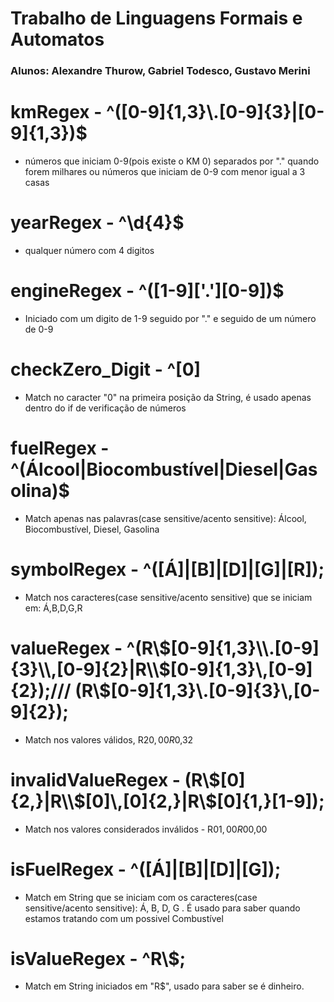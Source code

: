# Trabalho de Linguagens Formais e Automatos
### Alunos: Alexandre Thurow, Gabriel Todesco, Gustavo Merini

# kmRegex - ^([0-9]{1,3}\\.[0-9]{3}|[0-9]{1,3})$

* números que iniciam 0-9(pois existe o KM 0) separados por "." quando forem milhares ou números que iniciam de 0-9 com menor igual a 3 casas

# yearRegex - ^\\d{4}$

* qualquer número com 4 digitos

# engineRegex - ^([1-9]['.'][0-9])$

* Iniciado com um digito de 1-9 seguido por "." e seguido de um número de 0-9

# checkZero_Digit - ^[0]

* Match no caracter "0" na primeira posição da String, é usado apenas dentro do if de verificação de números

# fuelRegex - ^(Álcool|Biocombustível|Diesel|Gasolina)$

* Match apenas nas palavras(case sensitive/acento sensitive): Álcool, Biocombustível, Diesel, Gasolina

# symbolRegex - ^([Á]|[B]|[D]|[G]|[R]);

* Match nos caracteres(case sensitive/acento sensitive) que se iniciam em: Á,B,D,G,R
# valueRegex - ^(R\\$[0-9]{1,3}\\.[0-9]{3}\\,[0-9]{2}|R\\$[0-9]{1,3}\\,[0-9]{2});/// (R\\$[0-9]{1,3}\\.[0-9]{3}\\,[0-9]{2});

* Match nos valores válidos, R$20,00 R$0,32
# invalidValueRegex - (R\\$[0]{2,}|R\\$[0]\\,[0]{2,}|R\\$[0]{1,}[1-9]);

* Match nos valores considerados inválidos - R$01,00 R$00,00

# isFuelRegex - ^([Á]|[B]|[D]|[G]);

* Match em String que se iniciam com os caracteres(case sensitive/acento sensitive): Á, B, D, G . É usado para saber quando estamos tratando com um possivel Combustível
# isValueRegex - ^R\\$;

* Match em String iniciados em "R$", usado para saber se é dinheiro.
